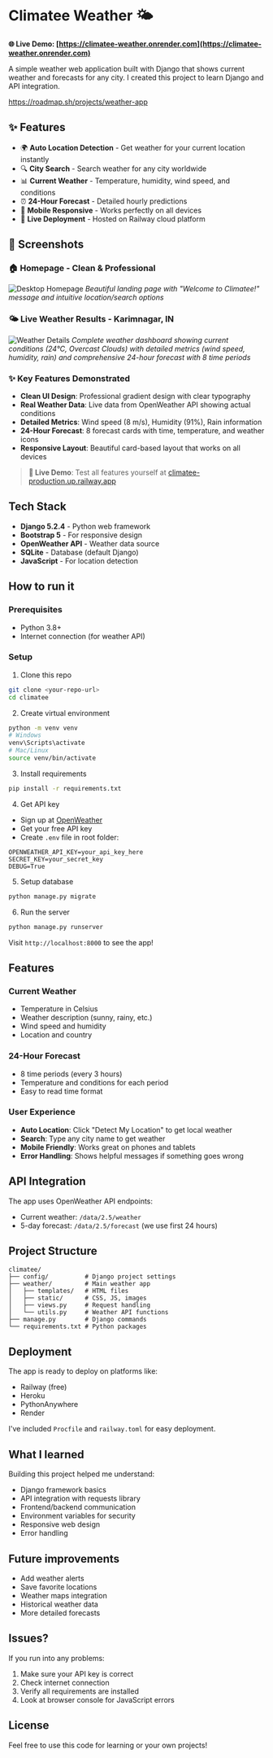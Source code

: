 # Climatee Weather 🌤️

**🌐 Live Demo: [https://climatee-weather.onrender.com](https://climatee-weather.onrender.com)**

A simple weather web application built with Django that shows current weather and forecasts for any city. I created this project to learn Django and API integration.

https://roadmap.sh/projects/weather-app

## ✨ Features

- 🌍 **Auto Location Detection** - Get weather for your current location instantly
- 🔍 **City Search** - Search weather for any city worldwide  
- 📊 **Current Weather** - Temperature, humidity, wind speed, and conditions
- ⏰ **24-Hour Forecast** - Detailed hourly predictions
- 📱 **Mobile Responsive** - Works perfectly on all devices
- 🚀 **Live Deployment** - Hosted on Railway cloud platform

## 📱 Screenshots

### 🏠 Homepage - Clean & Professional
![Desktop Homepage](./images/desktop-home.png)
*Beautiful landing page with "Welcome to Climatee!" message and intuitive location/search options*

### 🌤️ Live Weather Results - Karimnagar, IN
![Weather Details](./images/weather-display.png)
*Complete weather dashboard showing current conditions (24°C, Overcast Clouds) with detailed metrics (wind speed, humidity, rain) and comprehensive 24-hour forecast with 8 time periods*

### ✨ Key Features Demonstrated
- **Clean UI Design**: Professional gradient design with clear typography
- **Real Weather Data**: Live data from OpenWeather API showing actual conditions
- **Detailed Metrics**: Wind speed (8 m/s), Humidity (91%), Rain information
- **24-Hour Forecast**: 8 forecast cards with time, temperature, and weather icons
- **Responsive Layout**: Beautiful card-based layout that works on all devices

> **🚀 Live Demo**: Test all features yourself at [climatee-production.up.railway.app](https://climatee-production.up.railway.app)

## Tech Stack

- **Django 5.2.4** - Python web framework
- **Bootstrap 5** - For responsive design
- **OpenWeather API** - Weather data source
- **SQLite** - Database (default Django)
- **JavaScript** - For location detection

## How to run it

### Prerequisites
- Python 3.8+
- Internet connection (for weather API)

### Setup
1. Clone this repo
```bash
git clone <your-repo-url>
cd climatee
```

2. Create virtual environment
```bash
python -m venv venv
# Windows
venv\Scripts\activate
# Mac/Linux  
source venv/bin/activate
```

3. Install requirements
```bash
pip install -r requirements.txt
```

4. Get API key
- Sign up at [OpenWeather](https://openweathermap.org/api)
- Get your free API key
- Create `.env` file in root folder:
```
OPENWEATHER_API_KEY=your_api_key_here
SECRET_KEY=your_secret_key
DEBUG=True
```

5. Setup database
```bash
python manage.py migrate
```

6. Run the server
```bash
python manage.py runserver
```

Visit `http://localhost:8000` to see the app!

## Features

### Current Weather
- Temperature in Celsius
- Weather description (sunny, rainy, etc.)
- Wind speed and humidity
- Location and country

### 24-Hour Forecast
- 8 time periods (every 3 hours)
- Temperature and conditions for each period
- Easy to read time format

### User Experience
- **Auto Location**: Click "Detect My Location" to get local weather
- **Search**: Type any city name to get weather
- **Mobile Friendly**: Works great on phones and tablets
- **Error Handling**: Shows helpful messages if something goes wrong

## API Integration

The app uses OpenWeather API endpoints:
- Current weather: `/data/2.5/weather`
- 5-day forecast: `/data/2.5/forecast` (we use first 24 hours)

## Project Structure

```
climatee/
├── config/          # Django project settings
├── weather/         # Main weather app
│   ├── templates/   # HTML files
│   ├── static/      # CSS, JS, images
│   ├── views.py     # Request handling
│   └── utils.py     # Weather API functions
├── manage.py        # Django commands
└── requirements.txt # Python packages
```

## Deployment

The app is ready to deploy on platforms like:
- Railway (free)
- Heroku
- PythonAnywhere
- Render

I've included `Procfile` and `railway.toml` for easy deployment.

## What I learned

Building this project helped me understand:
- Django framework basics
- API integration with requests library
- Frontend/backend communication
- Environment variables for security
- Responsive web design
- Error handling

## Future improvements

- Add weather alerts
- Save favorite locations
- Weather maps integration
- Historical weather data
- More detailed forecasts

## Issues?

If you run into any problems:
1. Make sure your API key is correct
2. Check internet connection
3. Verify all requirements are installed
4. Look at browser console for JavaScript errors

## License

Feel free to use this code for learning or your own projects!

